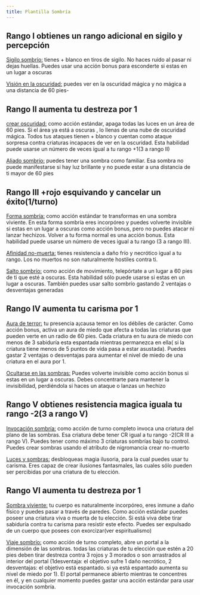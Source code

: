 ```yaml
---
title: Plantilla Sombría
---
```


## Rango I obtienes un rango adicional en sigilo y percepción

<u>Sigilo sombrío:</u> tienes + blanco en tiros de sigilo. No haces ruido al pasar ni dejas huellas. Puedes usar una acción bonus para esconderte si estas en un lugar a oscuras

<u>Visión en la oscuridad:</u> puedes ver en la oscuridad mágica y no mágica a una distancia de 60 pies-

## Rango II aumenta tu destreza por 1

<u>crear oscuridad:</u> como acción estándar, apaga todas las luces en un área de 60 pies. Si el área ya está a oscuras , lo llenas de una nube de oscuridad mágica. Todos tus ataques tienen + blanco y cuentan como ataque sorpresa contra criaturas incapaces de ver en la oscuridad. Esta habilidad puede usarse un número de veces igual a tu rango +1(3 a rango II)

<u>Aliado sombrío:</u> puedes tener una sombra como familiar. Esa sombra no puede manifestarse si hay luz brillante y no puede estar a una distancia de ti mayor de 60 pies

## Rango III +rojo esquivando y cancelar un éxito(1/turno)

<u>Forma sombría:</u> como acción estándar te transformas  en una sombra viviente. En esta forma sombría eres incorpóreo y puedes volverte invisible si estas en un lugar a oscuras como acción bonus, pero no puedes atacar ni lanzar hechizos. Volver a tu forma normal es una acción bonus. Esta habilidad puede usarse un número de veces igual a tu rango (3 a rango III). 

<u>Afinidad no-muerta:</u> tienes resistencia a daño frío y necrótico igual a tu rango. Los no muertos no son naturalmente hostiles contra ti.

<u>Salto sombrío:</u> como acción de movimiento, telepórtate a un lugar a 60 pies de ti que esté a oscuras. Esta habilidad sólo puede usarse si estas en un lugar a oscuras. También puedes usar salto sombrío gastando 2 ventajas o desventajas generadas

## Rango IV aumenta tu carisma por 1

<u>Aura de terror:</u> tu presencia a¡causa temor en los débiles de carácter. Como acción bonus, activa un aura de miedo que afecta a todas las criaturas que pueden verte en un radio de 60 pies. Cada criatura en tu aura de miedo con menos de 3 sabiduría esta espantada mientras permanezca en ella( si la criatura tiene menos de 5 puntos de vida pasa a estar asustada). Puedes gastar 2 ventajas o desventajas para aumentar el nivel de miedo de una criatura en el aura por 1.

<u>Ocultarse en las sombras:</u> Puedes volverte invisible como acción bonus si estas en un lugar a oscuras. Debes concentrarte para mantener la invisibilidad, perdiéndola si haces un ataque o lanzas un hechizo

## Rango V obtienes resistencia magica iguala tu rango -2(3 a rango V)

<u>Invocación sombría:</u> como acción de turno completo invoca una criatura del plano de las sombras. Esa criatura debe tener CR igual a tu rango -2(CR III a rango V). Puedes tener como máximo 3 criaturas sombrías bajo tu control. Puedes crear sombras usando el atributo de nigromancia crear no-muerto

<u>Luces y sombras:</u> desbloqueas magia ilusoria, para la cual puedes usar tu carisma. Eres capaz de crear ilusiones fantasmales, las cuales sólo pueden ser percibidas por una criatura de tu elección. 

## Rango VI aumenta tu destreza por 1

<u>Sombra viviente:</u> tu cuerpo es naturalmente incorpóreo, eres inmune a daño físico y puedes pasar a través de paredes. Como acción estándar puedes poseer una criatura viva o muerta de tu elección. Si está viva debe tirar sabiduría contra tu carisma para resistir este efecto. Puedes ser expulsado de un cuerpo que posees con exorcizar(ver espiritualismo)

<u>Viaje sombrío:</u> como acción de turno completo, abre un portal a la dimensión de las sombras. todas las criaturas de tu elección que estén a 20 pies deben tirar destreza contra 3 rojos y 3 morados o son arrastrados al interior del portal (1desventaja: el objetivo sufre 1 daño necrótico, 2 desventajas: el objetivo está espantado. si ya está espantado aumenta su nivel de miedo por 1). El portal permanece abierto mientras te concentres en él, y en cualquier momento puedes gastar una acción estándar para usar invocación sombría. 